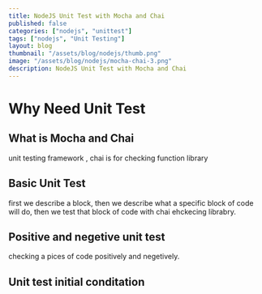 ```yaml
---
title: NodeJS Unit Test with Mocha and Chai
published: false
categories: ["nodejs", "unittest"]
tags: ["nodejs", "Unit Testing"]
layout: blog
thumbnail: "/assets/blog/nodejs/thumb.png"
image: "/assets/blog/nodejs/mocha-chai-3.png"
description: NodeJS Unit Test with Mocha and Chai 
---
```


# Why Need Unit Test


## What is Mocha and Chai
unit testing framework , chai is for checking function library


## Basic Unit Test 
first we describe a block, then we describe what a specific block of code will do, then we test that block of code with chai ehckecing librabry. 


## Positive and negetive unit test
checking a pices of code positively and negetively. 


## Unit test initial conditation
